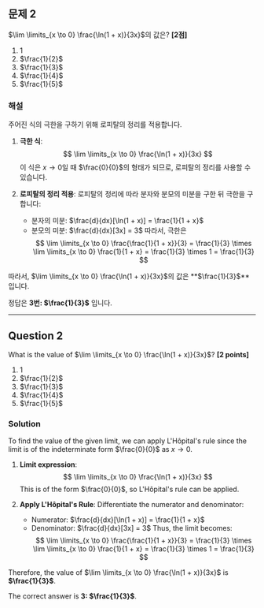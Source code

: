## 문제 2
$\lim \limits_{x \to 0} \frac{\ln(1 + x)}{3x}$의 값은? **[2점]**

1. 1  
2. $\frac{1}{2}$  
3. $\frac{1}{3}$  
4. $\frac{1}{4}$  
5. $\frac{1}{5}$

### 해설
주어진 식의 극한을 구하기 위해 로피탈의 정리를 적용합니다.

1. **극한 식**:
   $$
   \lim \limits_{x \to 0} \frac{\ln(1 + x)}{3x}
   $$
   이 식은 $x \to 0$일 때 $\frac{0}{0}$의 형태가 되므로, 로피탈의 정리를 사용할 수 있습니다.

2. **로피탈의 정리 적용**:
   로피탈의 정리에 따라 분자와 분모의 미분을 구한 뒤 극한을 구합니다:
   - 분자의 미분: $\frac{d}{dx}[\ln(1 + x)] = \frac{1}{1 + x}$
   - 분모의 미분: $\frac{d}{dx}[3x] = 3$
   따라서, 극한은
   $$
   \lim \limits_{x \to 0} \frac{\frac{1}{1 + x}}{3} = \frac{1}{3} \times \lim \limits_{x \to 0} \frac{1}{1 + x} = \frac{1}{3} \times 1 = \frac{1}{3}
   $$

따라서, $\lim \limits_{x \to 0} \frac{\ln(1 + x)}{3x}$의 값은 **$\frac{1}{3}$**입니다.

정답은 **3번: $\frac{1}{3}$** 입니다.

---

## Question 2
What is the value of $\lim \limits_{x \to 0} \frac{\ln(1 + x)}{3x}$? **[2 points]**

1. 1  
2. $\frac{1}{2}$  
3. $\frac{1}{3}$  
4. $\frac{1}{4}$  
5. $\frac{1}{5}$

### Solution
To find the value of the given limit, we can apply L'Hôpital's rule since the limit is of the indeterminate form $\frac{0}{0}$ as $x \to 0$.

1. **Limit expression**:
   $$
   \lim \limits_{x \to 0} \frac{\ln(1 + x)}{3x}
   $$
   This is of the form $\frac{0}{0}$, so L'Hôpital's rule can be applied.

2. **Apply L'Hôpital's Rule**:
   Differentiate the numerator and denominator:
   - Numerator: $\frac{d}{dx}[\ln(1 + x)] = \frac{1}{1 + x}$
   - Denominator: $\frac{d}{dx}[3x] = 3$
   Thus, the limit becomes:
   $$
   \lim \limits_{x \to 0} \frac{\frac{1}{1 + x}}{3} = \frac{1}{3} \times \lim \limits_{x \to 0} \frac{1}{1 + x} = \frac{1}{3} \times 1 = \frac{1}{3}
   $$

Therefore, the value of $\lim \limits_{x \to 0} \frac{\ln(1 + x)}{3x}$ is **$\frac{1}{3}$**.

The correct answer is **3: $\frac{1}{3}$**.
